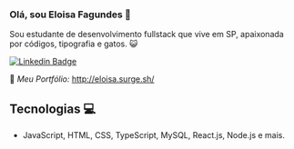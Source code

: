 ### Olá, sou Eloisa Fagundes 👋

Sou estudante de desenvolvimento fullstack que vive em SP, apaixonada por códigos, tipografia e gatos.  :smiley_cat:

[![Linkedin Badge](https://img.shields.io/badge/-LinkedIn-blue?style=flat-square&logo=Linkedin&logoColor=white&link=https://www.linkedin.com/in/rosanarezende/)](https://www.linkedin.com/in/eloisa-fernanda-nunes-fagundes-1b72bbb1/)

:triangular_flag_on_post:	_Meu Portfólio:_ http://eloisa.surge.sh/


## Tecnologias :computer:

-  JavaScript, HTML, CSS, TypeScript, MySQL, React.js, Node.js e mais.

